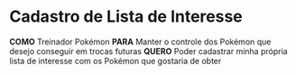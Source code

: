# Cadastro de Lista de Interesse
**COMO** Treinador Pokémon
**PARA** Manter o controle dos Pokémon que desejo conseguir em trocas futuras
**QUERO** Poder cadastrar minha própria lista de interesse com os Pokémon que gostaria de obter
